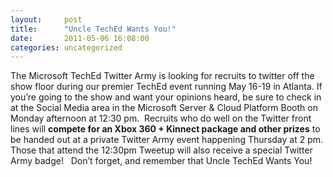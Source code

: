 ```yaml
---
layout:     post
title:      "Uncle TechEd Wants You!"
date:       2011-05-06 16:08:00
categories: uncategorized
---
```

The Microsoft TechEd Twitter Army is looking for recruits to twitter off the show floor during our premier TechEd event running May 16-19 in Atlanta. If you’re going to the show and want your opinions heard, be sure to check in at the Social Media area in the Microsoft Server & Cloud Platform Booth on Monday afternoon at 12:30 pm.  Recruits who do well on the Twitter front lines will **compete for an Xbox 360 + Kinnect package and other prizes** to be handed out at a private Twitter Army event happening Thursday at 2 pm. Those that attend the 12:30pm Tweetup will also receive a special Twitter Army badge!   Don’t forget, and remember that Uncle TechEd Wants You!
